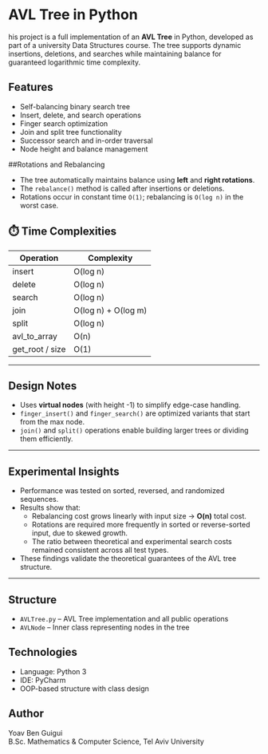 # AVL Tree in Python

his project is a full implementation of an **AVL Tree** in Python, developed as part of a university Data Structures course. The tree supports dynamic insertions, deletions, and searches while maintaining balance for guaranteed logarithmic time complexity.

## Features

- Self-balancing binary search tree
- Insert, delete, and search operations
- Finger search optimization
- Join and split tree functionality
- Successor search and in-order traversal
- Node height and balance management

##Rotations and Rebalancing

- The tree automatically maintains balance using **left** and **right rotations**.
- The `rebalance()` method is called after insertions or deletions.
- Rotations occur in constant time `O(1)`; rebalancing is `O(log n)` in the worst case.

## ⏱️ Time Complexities

| Operation        | Complexity |
|------------------|------------|
| insert           | O(log n)   |
| delete           | O(log n)   |
| search           | O(log n)   |
| join             | O(log n) + O(log m) |
| split            | O(log n)   |
| avl_to_array     | O(n)       |
| get_root / size  | O(1)       |

---

##  Design Notes

- Uses **virtual nodes** (with height -1) to simplify edge-case handling.
- `finger_insert()` and `finger_search()` are optimized variants that start from the max node.
- `join()` and `split()` operations enable building larger trees or dividing them efficiently.

---
##  Experimental Insights

- Performance was tested on sorted, reversed, and randomized sequences.
- Results show that:
  - Rebalancing cost grows linearly with input size → **O(n)** total cost.
  - Rotations are required more frequently in sorted or reverse-sorted input, due to skewed growth.
  - The ratio between theoretical and experimental search costs remained consistent across all test types.
- These findings validate the theoretical guarantees of the AVL tree structure.

---

##  Structure

- `AVLTree.py` – AVL Tree implementation and all public operations
- `AVLNode` – Inner class representing nodes in the tree


## Technologies

- Language: Python 3
- IDE: PyCharm
- OOP-based structure with class design

## Author

Yoav Ben Guigui  
B.Sc. Mathematics & Computer Science, Tel Aviv University
